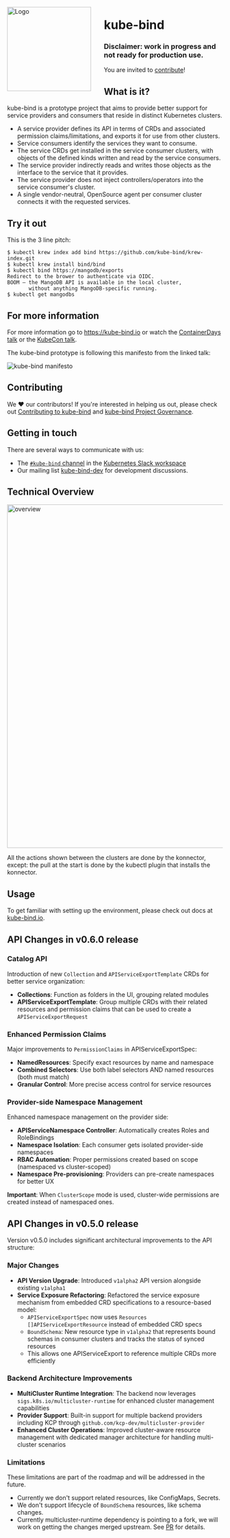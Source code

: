 <img alt="Logo" width="196px" style="margin-right: 30px;" align="left" src="./docs/images/logo.svg"></img>

# kube-bind

### Disclaimer: work in progress and not ready for production use.

You are invited to [contribute](#contributing)!

## What is it?

kube-bind is a prototype project that aims to provide better support for service providers and consumers that reside in distinct Kubernetes clusters.

- A service provider defines its API in terms of CRDs and associated permission claims/limitations, and exports it for use from other clusters.
- Service consumers identify the services they want to consume.
- The service CRDs get installed in the service consumer clusters, with objects of the defined kinds written and read by the service consumers.
- The service provider indirectly reads and writes those objects as the interface to the service that it provides.
- The service provider does not inject controllers/operators into the service consumer's cluster.
- A single vendor-neutral, OpenSource agent per consumer cluster connects it with the requested services.

## Try it out

This is the 3 line pitch:

```shell
$ kubectl krew index add bind https://github.com/kube-bind/krew-index.git
$ kubectl krew install bind/bind
$ kubectl bind https://mangodb/exports
Redirect to the brower to authenticate via OIDC.
BOOM – the MangoDB API is available in the local cluster,
       without anything MangoDB-specific running.
$ kubectl get mangodbs
```

## For more information

For more information go to https://kube-bind.io or watch the [ContainerDays talk](https://www.youtube.com/watch?v=dg0g15Qv5Fo&t=1s)
or the [KubeCon talk](https://www.youtube.com/watch?v=Uv0ivz5xej4).

The kube-bind prototype is following this manifesto from the linked talk:

![kube-bind manifesto](docs/images/manifesto.png)

## Contributing

We ❤️ our contributors! If you're interested in helping us out, please check out
[Contributing to kube-bind](./CONTRIBUTING.md) and [kube-bind Project Governance](./GOVERNANCE.md).

## Getting in touch

There are several ways to communicate with us:

- The [`#kube-bind` channel](https://kubernetes.slack.com/archives/C046PRXNJ4W) in the [Kubernetes Slack workspace](https://slack.k8s.io)
- Our mailing list [kube-bind-dev](https://groups.google.com/g/kube-bind-dev) for development discussions.

## Technical Overview

<img alt="overview" width="800px" src="./docs/images/overview.png"></img>

All the actions shown between the clusters are done by the konnector, except: the pull at the start is done by the kubectl plugin that installs the konnector.

## Usage

To get familiar with setting up the environment, please check out docs at [kube-bind.io](https://docs.kube-bind.io/main/setup).

## API Changes in v0.6.0 release

### Catalog API
Introduction of new `Collection` and `APIServiceExportTemplate` CRDs for better service organization:
- **Collections**: Function as folders in the UI, grouping related modules
- **APIServiceExportTemplate**: Group multiple CRDs with their related resources and permission claims that can be used to create a `APIServiceExportRequest`

### Enhanced Permission Claims
Major improvements to `PermissionClaims` in APIServiceExportSpec:
- **NamedResources**: Specify exact resources by name and namespace
- **Combined Selectors**: Use both label selectors AND named resources (both must match)
- **Granular Control**: More precise access control for service resources

### Provider-side Namespace Management
Enhanced namespace management on the provider side:
- **APIServiceNamespace Controller**: Automatically creates Roles and RoleBindings
- **Namespace Isolation**: Each consumer gets isolated provider-side namespaces  
- **RBAC Automation**: Proper permissions created based on scope (namespaced vs cluster-scoped)
- **Namespace Pre-provisioning**: Providers can pre-create namespaces for better UX

**Important**: When `ClusterScope` mode is used, cluster-wide permissions are created instead of namespaced ones. 

## API Changes in v0.5.0 release

Version v0.5.0 includes significant architectural improvements to the API structure:

### Major Changes

- **API Version Upgrade**: Introduced `v1alpha2` API version alongside existing `v1alpha1`
- **Service Exposure Refactoring**: Refactored the service exposure mechanism from embedded CRD specifications to a resource-based model:
  - `APIServiceExportSpec` now uses `Resources []APIServiceExportResource` instead of embedded CRD specs
  - `BoundSchema`: New resource type in `v1alpha2` that represents bound schemas in consumer clusters and tracks the status of synced resources
  - This allows one APIServiceExport to reference multiple CRDs more efficiently

### Backend Architecture Improvements

- **MultiCluster Runtime Integration**: The backend now leverages `sigs.k8s.io/multicluster-runtime` for enhanced cluster management capabilities
- **Provider Support**: Built-in support for multiple backend providers including KCP through `github.com/kcp-dev/multicluster-provider`
- **Enhanced Cluster Operations**: Improved cluster-aware resource management with dedicated manager architecture for handling multi-cluster scenarios

### Limitations

These limitations are part of the roadmap and will be addressed in the future.

* Currently we don't support related resources, like ConfigMaps, Secrets.
* We don't support lifecycle of `BoundSchema` resources, like schema changes.
* Currently multicluster-runtime dependency is pointing to a fork, we will work on getting the changes merged upstream. See [PR](https://github.com/kubernetes-sigs/multicluster-runtime/pull/62) for details.
